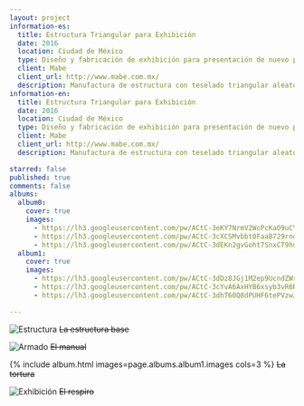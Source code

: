```yaml
---
layout: project
information-es:
  title: Estructura Triangular para Exhibición
  date: 2016
  location: Ciudad de México
  type: Diseño y fabricación de exhibición para presentación de nuevo producto
  client: Mabe
  client_url: http://www.mabe.com.mx/
  description: Manufactura de estructura con teselado triangular aleatorio. Conceptualmente asemejara una patrón cristalino. La estructura se realizó con panel de densidad media y película vinílica reflejante adherida en las caras frontales para efectos escenográficos. El diseño conceptual de la exhibición lo realizó el equipo de ARDS.
information-en:
  title: Estructura Triangular para Exhibición
  date: 2016
  location: Ciudad de México
  type: Diseño y fabricación de exhibición para presentación de nuevo producto
  client: Mabe
  client_url: http://www.mabe.com.mx/
  description: Manufactura de estructura con teselado triangular aleatorio. Conceptualmente asemejara una patrón cristalino. La estructura se realizó con panel de densidad media y película vinílica reflejante adherida en las caras frontales para efectos escenográficos. El diseño conceptual de la exhibición lo realizó el equipo de ARDS.

starred: false
published: true
comments: false
albums:
  album0:
    cover: true
    images:
      - https://lh3.googleusercontent.com/pw/ACtC-3eKY7NrmV2WcPcKaO9uCYYAlPABEZF0-qMR6PrvrMNyM9ihTyPP-Fl6upD_i_jMgYnBIdjxZ-yrH6Q6Eq-3ezvc37bbCAA3jAiaU1ZxCPwW2L7brkl0xhbZZ3DzehTAvmqe-uhXADScwxwBZIMjAUCqnA=w1551-h1163-no?authuser=1
      - https://lh3.googleusercontent.com/pw/ACtC-3cXCSMvbbt0FaaB729rnohFOjURabxL6HuvMtRoskciVlLZvVeE3BKCuwsALimpqPR9jE-g1xtYau_pyQy9QddFZF3OhCcDCyzwaHXIEKj-3qv3X4d9XztpnG9g8MdmpJ2K2K07LmRTRJIyCwdvk0D8tA=w1280-h978-no?authuser=1
      - https://lh3.googleusercontent.com/pw/ACtC-3dEKn2gvGoht7SnxCT9hdt9oiXRe37vRjgGsvU4xmneYGiEORZysHT3jMwfF-Iuv4LfxEjw8_xkizRPXnnfPtxQ1shn46gRVCMW1wR84KhIHdey5qJlen9J0Zg81jQjZMdQoayGtNHbz7xZAq0X9lQWBQ=w1920-h1080-no?authuser=1
  album1:
    cover: true
    images:
      - https://lh3.googleusercontent.com/pw/ACtC-3dDz8JGj1M2ep9UcndZWrZGSsiMdSj9GuX-QNZwqsWEub-BfhgjPnL78IseqJIW3YrTzOhsMroPyoq8u2wo2yuB-2xKMKItSeqIEaiA7I796d2jW9fl52XIT4I7al4jGw4EhFBfj9PWrkXDnFrHDnAK3w=w873-h1163-no?authuser=1
      - https://lh3.googleusercontent.com/pw/ACtC-3cYvA6AxHYB6xsyb3vR6RrFE9felV4D-RExl1gJGKQboWROG1hHTGIu-GVsI2j-gwIYgTwWb_ssT0S-O3Fo_5ZUCbBMIKxP-V0Uasiy15tvwbO1uX9_Dr56fwdED_CRWofawAjRuqjEWRF29NR8b_2euw=w1551-h1163-no?authuser=1
      - https://lh3.googleusercontent.com/pw/ACtC-3dhT60Q8dPUHF6tePVzwJc4zOTSv1RH_TlkIAxpnIKL9IjVtq736O6q7OVu3Q70I3O29uTCu2hOKC5kap12wPlncvdMEsU5hs9wBBcBbI4jePXbsiBlyhGRgtpTs6moQI7toPbmIeOLXz0XaUfkpSlLmA=w852-h640-no?authuser=1

---
```


![Estructura]({{page.albums.album0.images[0]}})
~~La estructura base~~

![Armado]({{page.albums.album0.images[2]}})
~~El manual~~

{% include album.html images=page.albums.album1.images cols=3 %}
~~La tortura~~

![Exhibición]({{page.albums.album0.images[1]}})
~~El respiro~~
